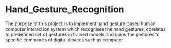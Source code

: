 # Hand_Gesture_Recognition
The purpose of this project is to implement hand gesture based human computer interaction system which recognises the hand gestures, corelates to predefined set of gestures in trained models and maps the gestures to specific commands of digital devices such as computer. 
